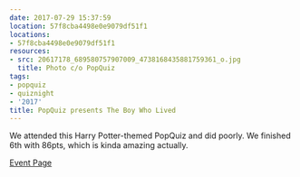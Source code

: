 ```yaml
---
date: 2017-07-29 15:37:59
location: 57f8cba4498e0e9079df51f1
locations:
- 57f8cba4498e0e9079df51f1
resources:
- src: 20617178_689580757907009_4738168435881759361_o.jpg
  title: Photo c/o PopQuiz
tags:
- popquiz
- quiznight
- '2017'
title: PopQuiz presents The Boy Who Lived
---
```


We attended this Harry Potter-themed PopQuiz and did poorly. We finished 6th with 86pts, which is kinda amazing actually.

[Event Page](https://www.facebook.com/events/667823753422177/)